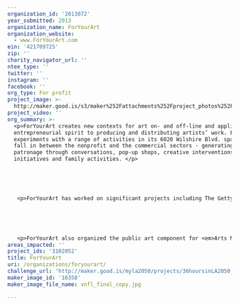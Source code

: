 ```yaml
---
organization_id: '2013072'
year_submitted: 2013
organization_name: ForYourArt
organization_website:
  - www.ForYourArt.com
ein: '421709725'
zip: ''
charity_navigator_url: ''
ntee_type: ''
twitter: ''
instagram: ''
facebook: ''
org_type: For profit
project_image: >-
  http://maker.good.is/s3/maker%252Fattachments%252Fproject_photos%252Fimages%252F16358%252Fdisplay%252Fvnfl_final_copy.jpg=c570x385
project_video: ''
org_summary: >-
  <p>ForYourArt creates new contexts for art on- and off-line and applies an
  entrepreneurial spirit to producing and distributing artists’ work. ForYourArt
  experiments with a range of activities in its 6020 Wilshire Blvd. space that
  fall in between the nonprofit and the commercial sectors - generating
  patronage through conversations, pop-up shops, creative interventions, artist
  initiatives and family activities. </p>
   
   
   
   
   
   <p>ForYourArt has worked on significant projects including The Getty’s <em>Pacific Standard Time</em>, and the Hans Ulrich Obrist’s <em>The NOW Interviews</em> at the Venice Architecture Biennale, featuring interviews with leading artists, architects and urban planners by the celebrated curator. ForYourArt has published art maps for Los Angeles, New York, Miami and Chicago and developed an iPad app with artist John Baldessari. </p>
   
   
   
   
   
   <p>ForYourArt also organized the public art component for <em>Arts Matter</em>, a first of its kind, citywide public art exhibition and fundraising campaign to support arts education in the nation’s second largest public school system. Presented by the Los Angeles Fund for Public Education (LA Fund) and the Los Angeles Unified School District (LAUSD), <em>Arts Matter</em> addresses the importance of arts education in Los Angeles public schools, the “creative capital of the world.” Artists Barbara Kruger and John Baldessari created public art works that were presented on city buses and other outdoor media all across the greater metro area.</p>
areas_impacted: ''
project_ids: '3102052'
title: ForYourArt
uri: /organizations/foryourart/
challenge_url: 'http://maker.good.is/myla2050/projects/36hoursinLA2050_FYA.html'
maker_image_id: '16358'
maker_image_file_name: vnfl_final_copy.jpg

---
```

